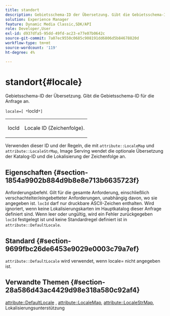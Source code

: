 ```yaml
---
title: standort
description: Gebietsschema-ID der Übersetzung. Gibt die Gebietsschema-ID für die Anfrage an.
solution: Experience Manager
feature: Dynamic Media Classic,SDK/API
role: Developer,User
exl-id: d937dfa5-95dd-49fd-ac23-e77e07b0642c
source-git-commit: 7a07ec9550c0685c908191dd6806d5b84678820d
workflow-type: tm+mt
source-wordcount: '119'
ht-degree: 4%

---
```


# standort{#locale}

Gebietsschema-ID der Übersetzung. Gibt die Gebietsschema-ID für die Anfrage an.

`locale=[ *`locId`*]`

<table id="simpletable_C1899AD02C984ED3896B7620916637E7"> 
 <tr class="strow"> 
  <td class="stentry"> <p><span class="codeph"> <span class="varname"> locId</span></span> </p> </td> 
  <td class="stentry"> <p>Locale ID (Zeichenfolge). </p></td> 
 </tr> 
</table>

Verwenden dieser ID und der Regeln, die mit `attribute::LocaleMap` und `attribute::LocaleStrMap`, Image Serving wendet die optionale Übersetzung der Katalog-ID und die Lokalisierung der Zeichenfolge an.

## Eigenschaften {#section-1854a9902b884d9b8e8e713b6635723f}

Anforderungsbefehl. Gilt für die gesamte Anforderung, einschließlich verschachtelter/eingebetteter Anforderungen, unabhängig davon, wo sie angegeben ist. `locId` darf nur druckbare ASCII-Zeichen enthalten. Wird ignoriert, wenn keine Lokalisierungskarten im Hauptkatalog dieser Anfrage definiert sind. Wenn leer oder ungültig, wird ein Fehler zurückgegeben `locId` festgelegt ist und keine Standardregel definiert ist in `attribute::DefaultLocale`.

## Standard {#section-9699fbc26de6453e9029e0003c79a7ef}

`attribute::DefaultLocale` wird verwendet, wenn locale= nicht angegeben ist.

## Verwandte Themen {#section-28a586d43ac4429d98e318a580c92af4}

[attribute::DefaultLocale](../../../../../is-api/image-catalog/image-serving-api-ref/c-image-catalog-reference/c-attributes-reference/r-defaultlocale.md#reference-69462ad9923f464f80c2c012342a6b6b) , [attribute::LocaleMap](../../../../../is-api/image-catalog/image-serving-api-ref/c-image-catalog-reference/c-attributes-reference/r-localemap.md#reference-49bbf598f8ea47c3a563755cef306318), [attribute::LocaleStrMap](../../../../../is-api/image-catalog/image-serving-api-ref/c-image-catalog-reference/c-attributes-reference/r-localestrmap.md#reference-98c42070a4bc4baf92537132be2b5b1e), Lokalisierungsunterstützung
